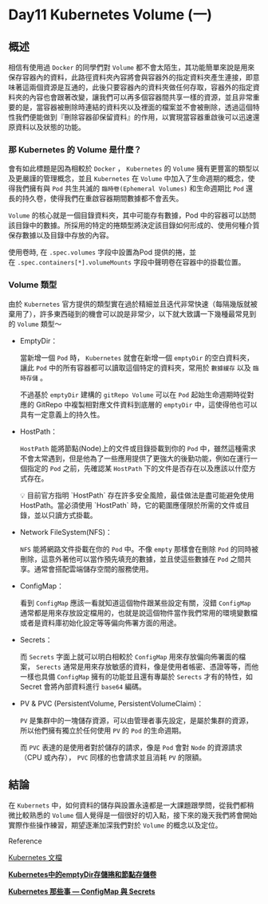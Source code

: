 # Day11 Kubernetes Volume (一)

## 概述

相信有使用過 `Docker` 的同學們對 `Volume` 都不會太陌生，其功能簡單來說是用來保存容器內的資料，此路徑資料夾內容將會與容器外的指定資料夾產生連接，即意味著這兩個資源是互通的，此後只要容器內的資料夾做任何存取，容器外的指定資料夾的內容也會跟著改變，讓我們可以再多個容器間共享一樣的資源，並且非常重要的是，當容器被刪除時連結的資料夾以及裡面的檔案並不會被刪除，透過這個特性我們便能做到『刪除容器卻保留資料』的作用，以實現當容器重啟後可以迅速還原資料以及狀態的功能。

### 那 Kubernetes 的 Volume 是什麼？

會有如此標題是因為相較於 `Docker` ， `Kubernetes` 的 `Volume` 擁有更豐富的類型以及更嚴謹的管理概念，並且 `Kubernetes` 在 `Volume` 中加入了生命週期的概念，使得我們擁有與 `Pod` 共生共滅的 `臨時卷(Ephemeral Volumes)` 和生命週期比 `Pod` 還長的持久卷，使得我們在重啟容器期間數據都不會丟失。

`Volume` 的核心就是一個目錄資料夾，其中可能存有數據，Pod 中的容器可以訪問該目錄中的數據。所採用的特定的捲類型將決定該目錄如何形成的、使用何種介質保存數據以及目錄中存放的內容。

使用卷時, 在 `.spec.volumes` 字段中設置為Pod 提供的捲，並在 `.spec.containers[*].volumeMounts` 字段中聲明卷在容器中的掛載位置。

### ****Volume 類型****

由於 `Kubernetes` 官方提供的類型實在過於精細並且迭代非常快速（每隔幾版就被棄用了），許多東西碰到的機會可以說是非常少，以下就大致講一下幾種最常見到的 `Volume` 類型～

- EmptyDir：

  當新增一個 `Pod` 時， `Kubernetes` 就會在新增一個 `emptyDir` 的空白資料夾，讓此 `Pod` 中的所有容器都可以讀取這個特定的資料夾，常用於 `數據緩存` 以及 `臨時存儲` 。

  不過基於 `emptyDir` 建構的 `gitRepo Volume` 可以在 `Pod` 起始生命週期時從對應的 GitRepo 中複製相對應文件資料到底層的 `emptyDir` 中，這使得他也可以具有一定意義上的持久性。

- HostPath：

  `HostPath` 能將節點(Node)上的文件或目錄掛載到你的 `Pod` 中，雖然這種需求不會太常遇到，但是他為了一些應用提供了更強大的後勤功能，例如在運行一個指定的 `Pod` 之前，先確認某 `HostPath` 下的文件是否存在以及應該以什麼方式存在。

    <aside>
    💡 目前官方指明 `HostPath` 存在許多安全風險，最佳做法是盡可能避免使用HostPath。當必須使用 `HostPath`  時，它的範圍應僅限於所需的文件或目錄，並以只讀方式掛載。

    </aside>

- Network FileSystem(NFS)：

  `NFS` 能將網路文件掛載在你的 `Pod` 中。不像 `empty` 那樣會在刪除 `Pod` 的同時被刪除，這意外著他可以當作預先填充的數據，並且使這些數據在 `Pod` 之間共享。通常會搭配雲端儲存空間的服務使用。

- ConfigMap：

  看到 `ConfigMap` 應該一看就知道這個物件跟某些設定有關，沒錯 `ConfigMap` 通常都是用來存放設定檔用的，也就是說這個物件當作我們常用的環境變數檔或者是資料庫初始化設定等等偏向佈署方面的用途。

- Secrets：

  而 `Secrets` 字面上就可以明白相較於 `ConfigMap` 用來存放偏向佈署面的檔案， `Serects` 通常是用來存放敏感的資料，像是使用者帳密、憑證等等，而他一樣也具備 `ConfigMap` 擁有的功能並且還有專屬於 `Serects` 才有的特性，如 Secret 會將內部資料進行 `base64` 編碼。
- PV & PVC (PersistentVolume, PersistentVolumeClaim)：

  `PV` 是集群中的一塊儲存資源，可以由管理者事先設定，是屬於集群的資源，所以他們擁有獨立於任何使用 `PV` 的 `Pod` 的生命週期。

  而 `PVC` 表達的是使用者對於儲存的請求，像是 `Pod` 會對 `Node` 的資源請求（CPU 或內存）， `PVC` 同樣的也會請求並且消耗 `PV` 的限額。


## 結論

在 `Kubernets` 中，如何資料的儲存與設置永遠都是一大課題跟學問，從我們都稍微比較熟悉的 `Volume` 個人覺得是一個很好的切入點，接下來的幾天我們將會開始實際作些操作練習，期望逐漸加深我們對於 `Volume` 的概念以及定位。

Reference

[Kubernetes 文檔](https://kubernetes.io/zh-cn/docs/)

****[Kubernetes中的emptyDir存儲捲和節點存儲卷](https://cloud.tencent.com/developer/article/1660415)****

****[Kubernetes 那些事 — ConfigMap 與 Secrets](https://medium.com/andy-blog/kubernetes-%E9%82%A3%E4%BA%9B%E4%BA%8B-configmap-%E8%88%87-secrets-5100606dd06c)****
